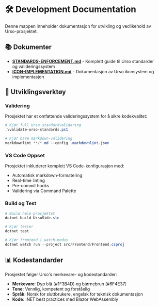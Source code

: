 # 🛠️ Development Documentation

Denne mappen inneholder dokumentasjon for utvikling og vedlikehold av Urso-prosjektet.

## 📚 Dokumenter

- **[STANDARDS-ENFORCEMENT.md](STANDARDS-ENFORCEMENT.md)** - Komplett guide til Urso standarder og valideringssystem
- **[ICON-IMPLEMENTATION.md](ICON-IMPLEMENTATION.md)** - Dokumentasjon av Urso ikonsystem og implementasjon

## 🔧 Utviklingsverktøy

### Validering

Prosjektet har et omfattende valideringssystem for å sikre kodekvalitet:

```powershell
# Kjør full Urso standardvalidering
.\validate-urso-standards.ps1

# Kjør bare markdown-validering
markdownlint **/*.md --config .markdownlint.json
```

### VS Code Oppset

Prosjektet inkluderer komplett VS Code-konfigurasjon med:

- Automatisk markdown-formatering
- Real-time linting
- Pre-commit hooks
- Validering via Command Palette

### Build og Test

```powershell
# Build hele prosjektet
dotnet build UrsoSide.sln

# Kjør tester
dotnet test

# Kjør frontend i watch-modus
dotnet watch run --project src/Frontend/Frontend.csproj
```

## 📊 Kodestandarder

Prosjektet følger Urso's merkevare- og kodestandarder:

- **Merkevare**: Dyp blå (#1F3B4D) og bjørnebrun (#6F4E37)
- **Tone**: Vennlig, kompetent og forståelig
- **Språk**: Norsk for sluttbrukere, engelsk for teknisk dokumentasjon
- **Kode**: .NET best practices med Blazor WebAssembly
